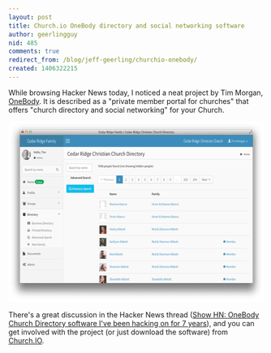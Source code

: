 ```yaml
---
layout: post
title: Church.io OneBody directory and social networking software
author: geerlingguy
nid: 485
comments: true
redirect_from: /blog/jeff-geerling/churchio-onebody/
created: 1406322215
---
```

While browsing Hacker News today, I noticed a neat project by Tim Morgan, <a href="https://github.com/churchio/onebody">OneBody</a>. It is described as a "private member portal for churches" that offers "church directory and social networking" for your Church.

<p style="text-align: center;"><a href="http://church.io/"><img src="/sites/opensourcecatholic.com/files/user-uploads/other/church-io-directory.png" width="600" height="356" alt="Church.IO Directory Screenshot"  /></a></p>

There's a great discussion in the Hacker News thread (<a href="https://news.ycombinator.com/item?id=8085213">Show HN: OneBody Church Directory software I've been hacking on for 7 years</a>), and you can get involved with the project (or just download the software) from <a href="http://church.io/">Church.IO</a>.
